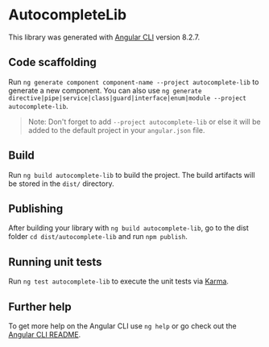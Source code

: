 # AutocompleteLib

This library was generated with [Angular CLI](https://github.com/angular/angular-cli) version 8.2.7.

## Code scaffolding

Run `ng generate component component-name --project autocomplete-lib` to generate a new component. You can also use `ng generate directive|pipe|service|class|guard|interface|enum|module --project autocomplete-lib`.
> Note: Don't forget to add `--project autocomplete-lib` or else it will be added to the default project in your `angular.json` file. 

## Build

Run `ng build autocomplete-lib` to build the project. The build artifacts will be stored in the `dist/` directory.

## Publishing

After building your library with `ng build autocomplete-lib`, go to the dist folder `cd dist/autocomplete-lib` and run `npm publish`.

## Running unit tests

Run `ng test autocomplete-lib` to execute the unit tests via [Karma](https://karma-runner.github.io).

## Further help

To get more help on the Angular CLI use `ng help` or go check out the [Angular CLI README](https://github.com/angular/angular-cli/blob/master/README.md).
